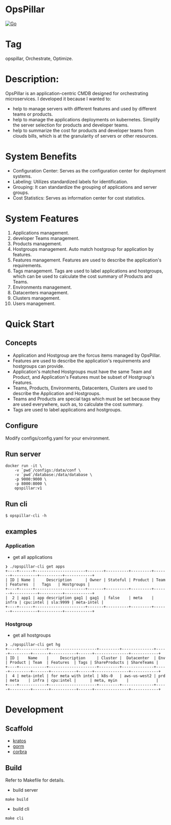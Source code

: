 # OpsPillar

[![Go](https://github.com/leanfra/opspillar/actions/workflows/go.yml/badge.svg)](https://github.com/leanfra/opspillar/actions/workflows/go.yml)

# Tag
opspillar, Orchestrate, Optimize.

# Description:
OpsPillar is an application-centric CMDB designed for orchestrating microservices. I developed it because I wanted to:

- help to manage servers with different features and used by different teams or products.
- help to manage the applications deployments on kubernetes. Simplify the server selection for products and developer teams.
- help to summarize the cost for products and developer teams from clouds bills, which is at the granularity of servers or other resources.

# System Benefits

- Configuration Center: Serves as the configuration center for deployment systems.
- Labeling: Utilizes standardized labels for identification.
- Grouping: It can standardize the grouping of applications and server groups.
- Cost Statistics: Serves as information center for cost statistics.


# System Features

1. Applications management.
2. developer Teams management.
2. Products management.
3. Hostgroups management. Auto match hostgroup for application by features.
4. Features management. Features are used to describe the application's requirements.
5. Tags management. Tags are used to label applications and hostgroups, which can be used to calculate the cost summary of Products and Teams.
6. Environments management.
7. Datacenters management.
8. Clusters management.
9. Users management.

# Quick Start

## Concepts

- Application and Hostgroup are the forcus items managed by OpsPillar.
- Features are used to describe the application's requirements and hostgroups can provide.
- Application's matched Hostgroups must have the same Team and Product, and Application's Features must be subset of Hostgroup's Features. 
- Teams, Products, Environments, Datacenters, Clusters are used to describe the Application and Hostgroups.
- Teams and Products are special tags which must be set because they are used everywhere, such as, to calculate the cost summary.
- Tags are used to label applications and hostgroups.

## Configure

Modify configs/config.yaml for your environment.

## Run server

```
docker run -it \
    -v `pwd`/configs:/data/conf \
    -v `pwd`/database:/data/database \
    -p 9000:9000 \
    -p 8000:8000 \
    opspillar:v1
```

## Run cli

```
$ opspillar-cli -h
```

## examples

### Application

- get all applications

```
❯ ./opspillar-cli get apps
+----+------+----------------------+-------+----------+---------+-------+-----------+----------+------------+
| ID | Name |     Description      | Owner | Stateful | Product | Team  | Features  |   Tags   | Hostgroups |
+----+------+----------------------+-------+----------+---------+-------+-----------+----------+------------+
|  2 | app1 | app description gag1 | gag1  | false    | meta    | infra | cpu:intel | sla:9999 | meta-intel |
+----+------+----------------------+-------+----------+---------+-------+-----------+----------+------------+

```

### Hostgroup

- get all hostgroups

```
❯ ./opspillar-cli get hg
+----+------------+---------------------+---------+--------------+-----+---------+-------+-----------+------+---------------+------------+
| ID |    Name    |     Description     | Cluster |  Datacenter  | Env | Product | Team  | Features  | Tags | ShareProducts | ShareTeams |
+----+------------+---------------------+---------+--------------+-----+---------+-------+-----------+------+---------------+------------+
|  4 | meta-intel | for meta with intel | k8s-0   | aws-us-west2 | prd | meta    | infra | cpu:intel |      | meta, myin    |            |
+----+------------+---------------------+---------+--------------+-----+---------+-------+-----------+------+---------------+------------+

```

# Development

## Scaffold

- [kratos](https://go-kratos.dev/)
- [gorm](https://gorm.io/)
- [corbra](https://github.com/spf13/cobra)

## Build

Refer to Makefile for details.

- build server

```
make build
```
- build cli

```
make cli
```
